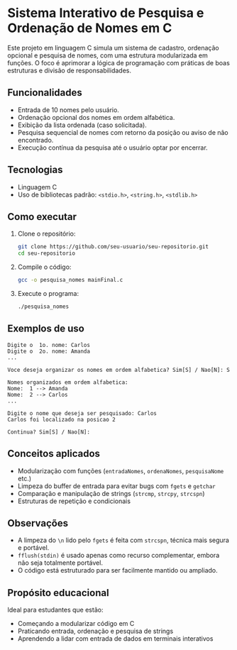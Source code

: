 
# Sistema Interativo de Pesquisa e Ordenação de Nomes em C

Este projeto em linguagem C simula um sistema de cadastro, ordenação opcional e pesquisa de nomes, com uma estrutura modularizada em funções. O foco é aprimorar a lógica de programação com práticas de boas estruturas e divisão de responsabilidades.

## Funcionalidades

- Entrada de 10 nomes pelo usuário.
- Ordenação opcional dos nomes em ordem alfabética.
- Exibição da lista ordenada (caso solicitada).
- Pesquisa sequencial de nomes com retorno da posição ou aviso de não encontrado.
- Execução contínua da pesquisa até o usuário optar por encerrar.

## Tecnologias

- Linguagem C
- Uso de bibliotecas padrão: `<stdio.h>`, `<string.h>`, `<stdlib.h>`

## Como executar

1. Clone o repositório:
   ```bash
   git clone https://github.com/seu-usuario/seu-repositorio.git
   cd seu-repositorio
   ```

2. Compile o código:
   ```bash
   gcc -o pesquisa_nomes mainFinal.c
   ```

3. Execute o programa:
   ```bash
   ./pesquisa_nomes
   ```

## Exemplos de uso

```
Digite o  1o. nome: Carlos
Digite o  2o. nome: Amanda
...

Voce deseja organizar os nomes em ordem alfabetica? Sim[S] / Nao[N]: S

Nomes organizados em ordem alfabetica:
Nome:  1 --> Amanda
Nome:  2 --> Carlos
...

Digite o nome que deseja ser pesquisado: Carlos
Carlos foi localizado na posicao 2

Continua? Sim[S] / Nao[N]:
```

## Conceitos aplicados

- Modularização com funções (`entradaNomes`, `ordenaNomes`, `pesquisaNome` etc.)
- Limpeza do buffer de entrada para evitar bugs com `fgets` e `getchar`
- Comparação e manipulação de strings (`strcmp`, `strcpy`, `strcspn`)
- Estruturas de repetição e condicionais

## Observações

- A limpeza do `\n` lido pelo `fgets` é feita com `strcspn`, técnica mais segura e portável.
- `fflush(stdin)` é usado apenas como recurso complementar, embora não seja totalmente portável.
- O código está estruturado para ser facilmente mantido ou ampliado.

## Propósito educacional

Ideal para estudantes que estão:
- Começando a modularizar código em C
- Praticando entrada, ordenação e pesquisa de strings
- Aprendendo a lidar com entrada de dados em terminais interativos